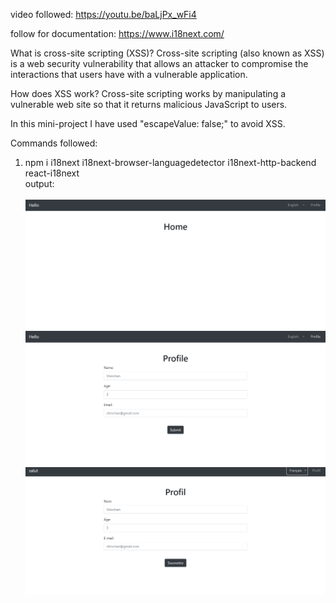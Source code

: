 video followed:
https://youtu.be/baLjPx_wFi4

follow for documentation:
https://www.i18next.com/

What is cross-site scripting (XSS)?
Cross-site scripting (also known as XSS) is a web security vulnerability that allows an attacker to compromise the interactions that users have with a vulnerable application.

How does XSS work?
Cross-site scripting works by manipulating a vulnerable web site so that it returns malicious JavaScript to users.

In this mini-project I have used "escapeValue: false;" to avoid XSS.

Commands followed:

1. npm i i18next i18next-browser-languagedetector i18next-http-backend react-i18next
   </br>
   output:
   <br>
   <br>
   <img src="img/Screenshot1.png" />
   <br>
   <img src="img/Screenshot2.png" />
   <br>
   <img src="img/Screenshot3.png" />
